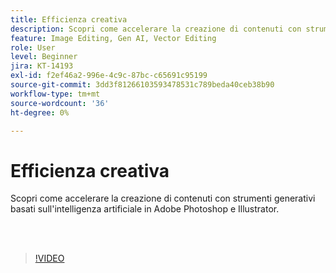 ```yaml
---
title: Efficienza creativa
description: Scopri come accelerare la creazione di contenuti con strumenti generativi basati sull'intelligenza artificiale in Adobe Photoshop e Illustrator
feature: Image Editing, Gen AI, Vector Editing
role: User
level: Beginner
jira: KT-14193
exl-id: f2ef46a2-996e-4c9c-87bc-c65691c95199
source-git-commit: 3dd3f81266103593478531c789beda40ceb38b90
workflow-type: tm+mt
source-wordcount: '36'
ht-degree: 0%

---
```


# Efficienza creativa

Scopri come accelerare la creazione di contenuti con strumenti generativi basati sull&#39;intelligenza artificiale in Adobe Photoshop e Illustrator.

<br> 

>[!VIDEO](https://video.tv.adobe.com/v/3446245?quality=12&learn=on&hidetitle=true&captions=ita)

